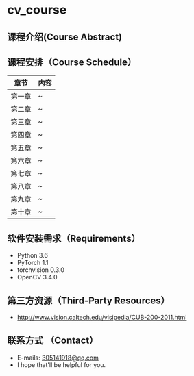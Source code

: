 # cv_course
## 课程介绍(Course Abstract)

## 课程安排（Course Schedule）
| 章节 | 内容 |
|--|--|
| 第一章 | ~ |
| 第二章 | ~ |
| 第三章 | ~ |
| 第四章 | ~ |
| 第五章 | ~ |
| 第六章 | ~ |
| 第七章 | ~ |
| 第八章 | ~ |
| 第九章 | ~ |
| 第十章 | ~ |


## 软件安装需求（Requirements）

* Python 3.6  
* PyTorch 1.1
* torchvision 0.3.0
* OpenCV 3.4.0  

## 第三方资源（Third-Party Resources）  
* http://www.vision.caltech.edu/visipedia/CUB-200-2011.html



## 联系方式 （Contact）
* E-mails: 305141918@qq.com
* I hope that'll be helpful for you.
